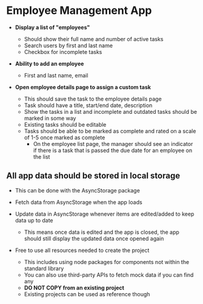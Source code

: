 # Employee Management App

- **Display a list of "employees"**
  - Should show their full name and number of active tasks
  - Search users by first and last name
  - Checkbox for incomplete tasks

- **Ability to add an employee**
  - First and last name, email

- **Open employee details page to assign a custom task**
  - This should save the task to the employee details page
  - Task should have a title, start/end date, description
  - Show the tasks in a list and incomplete and outdated tasks should be marked in some way
  - Existing tasks should be editable
  - Tasks should be able to be marked as complete and rated on a scale of 1-5 once marked as complete
    - On the employee list page, the manager should see an indicator if there is a task that is passed the due date for an employee on the list

## All app data should be stored in local storage
- This can be done with the AsyncStorage package
- Fetch data from AsyncStorage when the app loads
- Update data in AsyncStorage whenever items are edited/added to keep data up to date
  - This means once data is edited and the app is closed, the app should still display the updated data once opened again

- Free to use all resources needed to create the project
  - This includes using node packages for components not within the standard library
  - You can also use third-party APIs to fetch mock data if you can find any
  - **DO NOT COPY from an existing project**
  - Existing projects can be used as reference though
